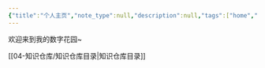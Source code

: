 ```yaml
---
{"title":"个人主页","note_type":null,"description":null,"tags":["home","gardenEntry","gardenEntry","gardenEntry","gardenEntry","gardenEntry"],"create_time":"2025-02-19","update_time":"2025-02-19","dg-home":true,"dg-publish":true,"permalink":"/个人主页/","dgPassFrontmatter":true,"noteIcon":"","created":"2025-02-19","updated":"2025-02-19"}
---
```



欢迎来到我的数字花园~

[[04-知识仓库/知识仓库目录\|知识仓库目录]]
